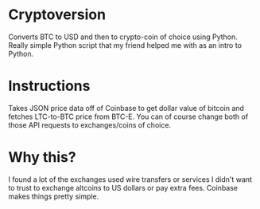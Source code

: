 # Cryptoversion
Converts BTC to USD and then to crypto-coin of choice using Python. Really simple Python script that my friend helped me with as an intro to Python.

# Instructions

Takes JSON price data off of Coinbase to get dollar value of bitcoin and fetches LTC-to-BTC price from BTC-E. You can of course change both of those API requests to exchanges/coins of choice.
 
# Why this?
 
I found a lot of the exchanges used wire transfers or services I didn't want to trust to exchange altcoins to US dollars or pay extra fees. Coinbase makes things pretty simple.
